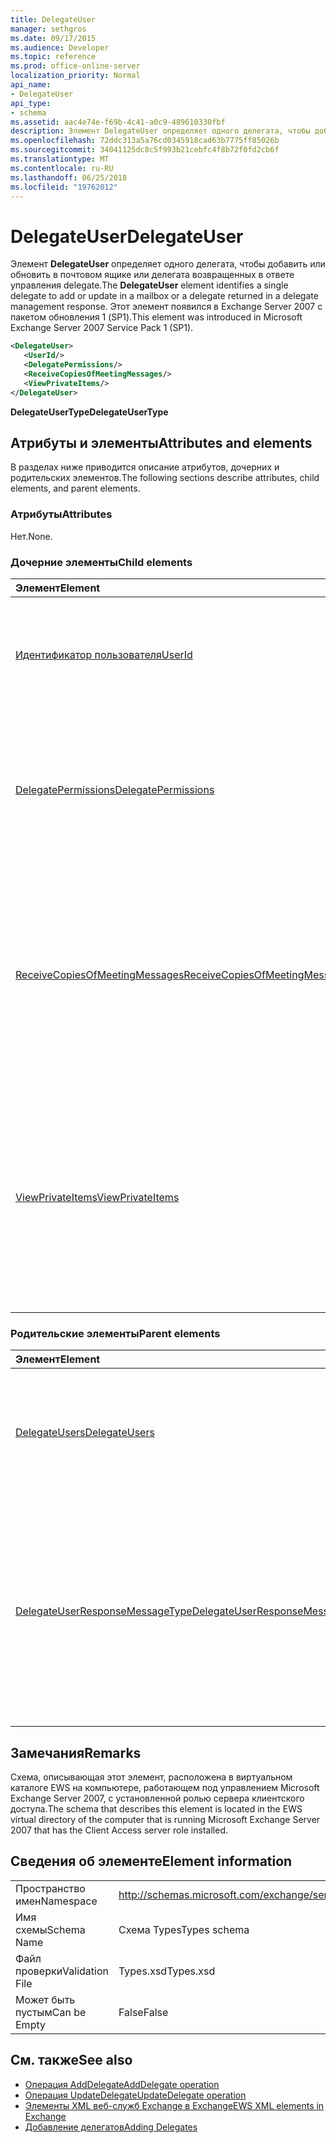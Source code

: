 ```yaml
---
title: DelegateUser
manager: sethgros
ms.date: 09/17/2015
ms.audience: Developer
ms.topic: reference
ms.prod: office-online-server
localization_priority: Normal
api_name:
- DelegateUser
api_type:
- schema
ms.assetid: aac4e74e-f69b-4c41-a0c9-489610330fbf
description: Элемент DelegateUser определяет одного делегата, чтобы добавить или обновить в почтовом ящике или делегата возвращенных в ответе управления delegate. Этот элемент появился в Exchange Server 2007 с пакетом обновления 1 (SP1).
ms.openlocfilehash: 72ddc313a5a76cd0345918cad63b7775ff85026b
ms.sourcegitcommit: 34041125dc8c5f993b21cebfc4f8b72f0fd2cb6f
ms.translationtype: MT
ms.contentlocale: ru-RU
ms.lasthandoff: 06/25/2018
ms.locfileid: "19762012"
---
```

# <a name="delegateuser"></a><span data-ttu-id="cf00e-104">DelegateUser</span><span class="sxs-lookup"><span data-stu-id="cf00e-104">DelegateUser</span></span>

<span data-ttu-id="cf00e-105">Элемент **DelegateUser** определяет одного делегата, чтобы добавить или обновить в почтовом ящике или делегата возвращенных в ответе управления delegate.</span><span class="sxs-lookup"><span data-stu-id="cf00e-105">The **DelegateUser** element identifies a single delegate to add or update in a mailbox or a delegate returned in a delegate management response.</span></span> <span data-ttu-id="cf00e-106">Этот элемент появился в Exchange Server 2007 с пакетом обновления 1 (SP1).</span><span class="sxs-lookup"><span data-stu-id="cf00e-106">This element was introduced in Microsoft Exchange Server 2007 Service Pack 1 (SP1).</span></span> 
  
```xml
<DelegateUser>
   <UserId/>
   <DelegatePermissions/>
   <ReceiveCopiesOfMeetingMessages/>
   <ViewPrivateItems/>
</DelegateUser>
```

<span data-ttu-id="cf00e-107">**DelegateUserType**</span><span class="sxs-lookup"><span data-stu-id="cf00e-107">**DelegateUserType**</span></span>

## <a name="attributes-and-elements"></a><span data-ttu-id="cf00e-108">Атрибуты и элементы</span><span class="sxs-lookup"><span data-stu-id="cf00e-108">Attributes and elements</span></span>

<span data-ttu-id="cf00e-109">В разделах ниже приводится описание атрибутов, дочерних и родительских элементов.</span><span class="sxs-lookup"><span data-stu-id="cf00e-109">The following sections describe attributes, child elements, and parent elements.</span></span>
  
### <a name="attributes"></a><span data-ttu-id="cf00e-110">Атрибуты</span><span class="sxs-lookup"><span data-stu-id="cf00e-110">Attributes</span></span>

<span data-ttu-id="cf00e-111">Нет.</span><span class="sxs-lookup"><span data-stu-id="cf00e-111">None.</span></span>
  
### <a name="child-elements"></a><span data-ttu-id="cf00e-112">Дочерние элементы</span><span class="sxs-lookup"><span data-stu-id="cf00e-112">Child elements</span></span>

|<span data-ttu-id="cf00e-113">**Элемент**</span><span class="sxs-lookup"><span data-stu-id="cf00e-113">**Element**</span></span>|<span data-ttu-id="cf00e-114">**Описание**</span><span class="sxs-lookup"><span data-stu-id="cf00e-114">**Description**</span></span>|
|:-----|:-----|
|[<span data-ttu-id="cf00e-115">Идентификатор пользователя</span><span class="sxs-lookup"><span data-stu-id="cf00e-115">UserId</span></span>](userid.md) <br/> |<span data-ttu-id="cf00e-116">Определяет делегат.</span><span class="sxs-lookup"><span data-stu-id="cf00e-116">Identifies the delegate.</span></span> <span data-ttu-id="cf00e-117">Этот элемент появился в Exchange 2007 с пакетом обновления 1.</span><span class="sxs-lookup"><span data-stu-id="cf00e-117">This element was introduced in Exchange 2007 SP1.</span></span>  <br/> |
|[<span data-ttu-id="cf00e-118">DelegatePermissions</span><span class="sxs-lookup"><span data-stu-id="cf00e-118">DelegatePermissions</span></span>](delegatepermissions.md) <br/> |<span data-ttu-id="cf00e-119">Содержит параметры уровня разрешений делегата.</span><span class="sxs-lookup"><span data-stu-id="cf00e-119">Contains the delegate permission level settings.</span></span> <span data-ttu-id="cf00e-120">Этот элемент появился в Exchange 2007 с пакетом обновления 1.</span><span class="sxs-lookup"><span data-stu-id="cf00e-120">This element was introduced in Exchange 2007 SP1.</span></span>  <br/> |
|[<span data-ttu-id="cf00e-121">ReceiveCopiesOfMeetingMessages</span><span class="sxs-lookup"><span data-stu-id="cf00e-121">ReceiveCopiesOfMeetingMessages</span></span>](receivecopiesofmeetingmessages.md) <br/> |<span data-ttu-id="cf00e-122">Указывает, получает ли делегата копии сообщений, адресованные участнику.</span><span class="sxs-lookup"><span data-stu-id="cf00e-122">Indicates whether a delegate receives copies of meeting-related messages that are addressed to the principal.</span></span> <span data-ttu-id="cf00e-123">Этот элемент появился в Exchange 2007 с пакетом обновления 1.</span><span class="sxs-lookup"><span data-stu-id="cf00e-123">This element was introduced in Exchange 2007 SP1.</span></span>  <br/> |
|[<span data-ttu-id="cf00e-124">ViewPrivateItems</span><span class="sxs-lookup"><span data-stu-id="cf00e-124">ViewPrivateItems</span></span>](viewprivateitems.md) <br/> |<span data-ttu-id="cf00e-125">Указывает, будет ли делегата имеет разрешение на просмотр элементов календарь в почтовом ящике участника.</span><span class="sxs-lookup"><span data-stu-id="cf00e-125">Indicates whether a delegate has permission to view private calendar items in the principal's mailbox.</span></span> <span data-ttu-id="cf00e-126">Этот элемент появился в Exchange 2007 с пакетом обновления 1.</span><span class="sxs-lookup"><span data-stu-id="cf00e-126">This element was introduced in Exchange 2007 SP1.</span></span>  <br/> |
   
### <a name="parent-elements"></a><span data-ttu-id="cf00e-127">Родительские элементы</span><span class="sxs-lookup"><span data-stu-id="cf00e-127">Parent elements</span></span>

|<span data-ttu-id="cf00e-128">**Элемент**</span><span class="sxs-lookup"><span data-stu-id="cf00e-128">**Element**</span></span>|<span data-ttu-id="cf00e-129">**Описание**</span><span class="sxs-lookup"><span data-stu-id="cf00e-129">**Description**</span></span>|
|:-----|:-----|
|[<span data-ttu-id="cf00e-130">DelegateUsers</span><span class="sxs-lookup"><span data-stu-id="cf00e-130">DelegateUsers</span></span>](delegateusers.md) <br/> |<span data-ttu-id="cf00e-131">Содержит идентификаторы делегатов для добавления или обновления в почтовом ящике.</span><span class="sxs-lookup"><span data-stu-id="cf00e-131">Contains the identities of delegates to add or update in a mailbox.</span></span>  <br/> |
|[<span data-ttu-id="cf00e-132">DelegateUserResponseMessageType</span><span class="sxs-lookup"><span data-stu-id="cf00e-132">DelegateUserResponseMessageType</span></span>](delegateuserresponsemessagetype.md) <br/> |<span data-ttu-id="cf00e-133">Содержит сообщения ответа для операции управления delegate.</span><span class="sxs-lookup"><span data-stu-id="cf00e-133">Contains response messages for delegate management operations.</span></span> <span data-ttu-id="cf00e-134">Этот элемент появился в Exchange Server 2007 с пакетом обновления 1 (SP1).</span><span class="sxs-lookup"><span data-stu-id="cf00e-134">This element was introduced in Microsoft Exchange Server 2007 Service Pack 1 (SP1).</span></span>  <br/> |
   
## <a name="remarks"></a><span data-ttu-id="cf00e-135">Замечания</span><span class="sxs-lookup"><span data-stu-id="cf00e-135">Remarks</span></span>

<span data-ttu-id="cf00e-136">Схема, описывающая этот элемент, расположена в виртуальном каталоге EWS на компьютере, работающем под управлением Microsoft Exchange Server 2007, с установленной ролью сервера клиентского доступа.</span><span class="sxs-lookup"><span data-stu-id="cf00e-136">The schema that describes this element is located in the EWS virtual directory of the computer that is running Microsoft Exchange Server 2007 that has the Client Access server role installed.</span></span>
  
## <a name="element-information"></a><span data-ttu-id="cf00e-137">Сведения об элементе</span><span class="sxs-lookup"><span data-stu-id="cf00e-137">Element information</span></span>

|||
|:-----|:-----|
|<span data-ttu-id="cf00e-138">Пространство имен</span><span class="sxs-lookup"><span data-stu-id="cf00e-138">Namespace</span></span>  <br/> |http://schemas.microsoft.com/exchange/services/2006/types  <br/> |
|<span data-ttu-id="cf00e-139">Имя схемы</span><span class="sxs-lookup"><span data-stu-id="cf00e-139">Schema Name</span></span>  <br/> |<span data-ttu-id="cf00e-140">Схема Types</span><span class="sxs-lookup"><span data-stu-id="cf00e-140">Types schema</span></span>  <br/> |
|<span data-ttu-id="cf00e-141">Файл проверки</span><span class="sxs-lookup"><span data-stu-id="cf00e-141">Validation File</span></span>  <br/> |<span data-ttu-id="cf00e-142">Types.xsd</span><span class="sxs-lookup"><span data-stu-id="cf00e-142">Types.xsd</span></span>  <br/> |
|<span data-ttu-id="cf00e-143">Может быть пустым</span><span class="sxs-lookup"><span data-stu-id="cf00e-143">Can be Empty</span></span>  <br/> |<span data-ttu-id="cf00e-144">False</span><span class="sxs-lookup"><span data-stu-id="cf00e-144">False</span></span>  <br/> |
   
## <a name="see-also"></a><span data-ttu-id="cf00e-145">См. также</span><span class="sxs-lookup"><span data-stu-id="cf00e-145">See also</span></span>

- [<span data-ttu-id="cf00e-146">Операция AddDelegate</span><span class="sxs-lookup"><span data-stu-id="cf00e-146">AddDelegate operation</span></span>](adddelegate-operation.md) 
- [<span data-ttu-id="cf00e-147">Операция UpdateDelegate</span><span class="sxs-lookup"><span data-stu-id="cf00e-147">UpdateDelegate operation</span></span>](updatedelegate-operation.md)
- [<span data-ttu-id="cf00e-148">Элементы XML веб-служб Exchange в Exchange</span><span class="sxs-lookup"><span data-stu-id="cf00e-148">EWS XML elements in Exchange</span></span>](ews-xml-elements-in-exchange.md)
- [<span data-ttu-id="cf00e-149">Добавление делегатов</span><span class="sxs-lookup"><span data-stu-id="cf00e-149">Adding Delegates</span></span>](http://msdn.microsoft.com/library/3a744150-66a3-4a13-9433-793603ba5038%28Office.15%29.aspx)

